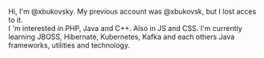 Hi, I'm @xbukovsky. My previous account was @xbukovsk, but I lost acces to it. <br/>
I 'm interested in PHP, Java and C++. Also in JS and CSS.
I'm currently learning JBOSS, Hibernate, Kubernetes, Kafka and each others Java frameworks, utilities and technology.

<!---
xbukovsky/xbukovsky is a ✨ special ✨ repository because its `README.md` (this file) appears on your GitHub profile.
You can click the Preview link to take a look at your changes.
--->
